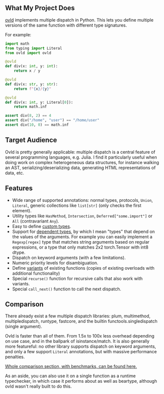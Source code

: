 ## What My Project Does

[ovld](https://github.com/breuleux/ovld) implements multiple dispatch in Python. This lets you define multiple versions of the same function with different type signatures.

For example:

```python
import math
from typing import Literal
from ovld import ovld

@ovld
def div(x: int, y: int):
    return x / y

@ovld
def div(x: str, y: str):
    return f"{x}/{y}"

@ovld
def div(x: int, y: Literal[0]):
    return math.inf

assert div(8, 2) == 4
assert div("/home", "user") == "/home/user"
assert div(10, 0) == math.inf
```


## Target Audience

Ovld is pretty generally applicable: multiple dispatch is a central feature of several programming languages, e.g. Julia. I find it particularly useful when doing work on complex heterogeneous data structures, for instance walking an AST, serializing/deserializing data, generating HTML representations of data, etc.


## Features

* Wide range of supported annotations: normal types, protocols, `Union`, `Literal`, generic collections like `list[str]` (only checks the first element).
* Utility types like `HasMethod`, `Intersection`, `Deferred["some.import"]` or `All` (contravariant `Any`).
* Easy to define [custom types](https://ovld.readthedocs.io/en/latest/types/#defining-new-types).
* Support for [dependent types](https://ovld.readthedocs.io/en/latest/dependent/), by which I mean "types" that depend on the values of the arguments. For example you can easily implement a `Regexp[regex]` type that matches string arguments based on regular expressions, or a type that only matches 2x2 torch.Tensor with int8 dtype.
* Dispatch on keyword arguments (with a few limitations).
* Numeric priority levels for disambiguation.
* Define [variants](https://ovld.readthedocs.io/en/latest/usage/#variants) of existing functions (copies of existing overloads with additional functionality)
* Special `recurse()` function for recursive calls that also work with variants.
* Special `call_next()` function to call the next dispatch.


## Comparison

There already exist a few multiple dispatch libraries: plum, multimethod, multipledispatch, runtype, fastcore, and the builtin functools.singledispatch (single argument).

Ovld is faster than all of them. From 1.5x to 100x less overhead depending on use case, and in the ballpark of isinstance/match. It is also generally more featureful: no other library supports dispatch on keyword arguments, and only a few support `Literal` annotations, but with massive performance penalties.

[Whole comparison section, with benchmarks, can be found here.](https://ovld.readthedocs.io/en/latest/compare/)

As an aside, you can also use it on a single function as a runtime typechecker, in which case it performs about as well as beartype, although ovld wasn't really built to do this.
